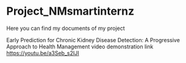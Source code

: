 # Project_NMsmartinternz
Here you can find my documents of my project

Early Prediction for Chronic Kidney Disease Detection: A Progressive Approach to Health Management
video demonstration link https://youtu.be/a3Seb_s2IJI
